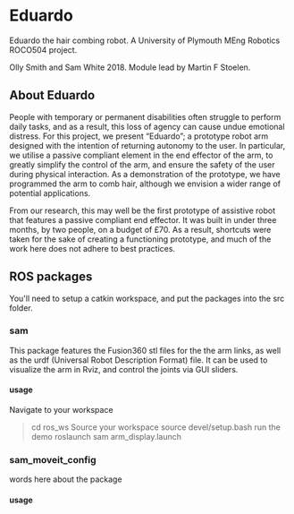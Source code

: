 # Eduardo
Eduardo the hair combing robot. A University of Plymouth MEng Robotics ROCO504 project.

Olly Smith and Sam White 2018. Module lead by Martin F Stoelen.

## About Eduardo

People with temporary or permanent disabilities often struggle to perform daily tasks, and as a result, this loss of agency can cause undue emotional distress. For this project, we present “Eduardo”; a prototype robot arm designed with the intention of returning autonomy to the user. In particular, we utilise a passive compliant element in the end effector of the arm, to greatly simplify the control of the arm, and ensure the safety of the user during physical interaction. As a demonstration of the prototype, we have programmed the arm to comb hair, although we envision a wider range of potential applications.

From our research, this may well be the first prototype of assistive robot that features a passive compliant end effector. It was built in under three months, by two people, on a budget of £70. As a result, shortcuts were taken for the sake of creating a functioning prototype, and much of the work here does not adhere to best practices.

## ROS packages

You'll need to setup a catkin workspace, and put the packages into the src folder.

### sam

This package features the Fusion360 stl files for the the arm links, as well as the urdf (Universal Robot Description Format) file. It can be used to visualize the arm in Rviz, and control the joints via GUI sliders.

#### usage
Navigate to your workspace
> cd ros_ws
Source your workspace
> source devel/setup.bash
run the demo
> roslaunch sam arm_display.launch 

### sam_moveit_config

words here about the package

#### usage

